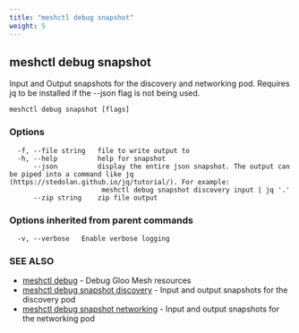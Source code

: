 ```yaml
---
title: "meshctl debug snapshot"
weight: 5
---
```

## meshctl debug snapshot

Input and Output snapshots for the discovery and networking pod. Requires jq to be installed if the --json flag is not being used.

```
meshctl debug snapshot [flags]
```

### Options

```
  -f, --file string   file to write output to
  -h, --help          help for snapshot
      --json          display the entire json snapshot. The output can be piped into a command like jq (https://stedolan.github.io/jq/tutorial/). For example:
                       meshctl debug snapshot discovery input | jq '.'
      --zip string    zip file output
```

### Options inherited from parent commands

```
  -v, --verbose   Enable verbose logging
```

### SEE ALSO

* [meshctl debug](../meshctl_debug)	 - Debug Gloo Mesh resources
* [meshctl debug snapshot discovery](../meshctl_debug_snapshot_discovery)	 - Input and output snapshots for the discovery pod
* [meshctl debug snapshot networking](../meshctl_debug_snapshot_networking)	 - Input and output snapshots for the networking pod

